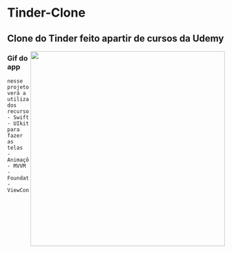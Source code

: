 # Tinder-Clone
## Clone do Tinder feito apartir de cursos da Udemy

<p align="left">
    <img windth="250"  height="450" src="Tinder/Assets.xcassets/ezgif.com-gif-maker.gif"
align="right"
    <img windth="250" height="250"  src="https://user-images.githubusercontent.com/74945355/148248195-9436c2b3-7dd8-4dc8-b6de-6344a0418b2e.png">

### Gif do app 
    nesse projeto verá a utilização dos recursos:
    - Swift
    - UIkit para fazer as telas 
    - Animações 
    - MVVM 
    - Foundation
    - ViewControllers
